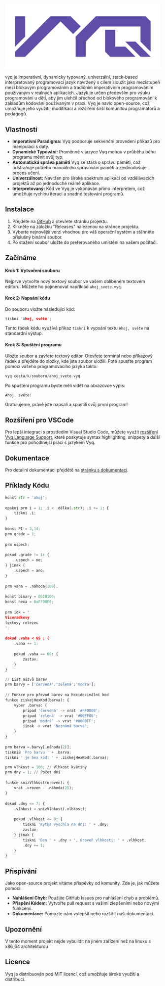 <img src="images/vyq.png" alt="logo" width="600"/>

vyq je imperativní, dynamicky typovaný, univerzální, stack-based interpretovaný programovací jazyk navržený s cílem sloužit jako mezistupeň mezi blokovým programováním a tradičním imperativním programováním používaným v reálných aplikacích. Jazyk je určen především pro výuku programování u dětí, aby jim ulehčil přechod od blokového programování k základům kódování používaným v praxi. Vyq je navíc open-source, což umožňuje jeho využití, modifikaci a rozšíření širší komunitou programátorů a pedagogů.

## Vlastnosti
- **Imperativní Paradigma:** Vyq podporuje sekvenční provedení příkazů pro manipulaci s daty.
- **Dynamické Typování:** Proměnné v jazyce Vyq mohou v průběhu běhu programu měnit svůj typ.
- **Automatická správa paměti** Vyq se stará o správu paměti, což odstraňuje potřebu manuálního spravování paměti a zjednodušuje proces učení.
- **Univerzálnost:** Navržen pro široké spektrum aplikací od vzdělávacích projektů až po jednoduché reálné aplikace.
- **Interpretovaný:** Kód ve Vyq je vykonáván přímo interpretem, což umožňuje rychlou iteraci a snadné testování programů.

## Instalace
1. Přejděte na [GitHub](https://github.com/simonralek/vyq) a otevřete stránku projektu.
2. Klikněte na záložku "Releases" nalezenou na stránce projektu.
3. Vyberte nejnovější verzi vhodnou pro váš operační systém a stáhněte příslušný binární soubor.
4. Po stažení soubor uložte do preferovaného umístění na vašem počítači.

## Začínáme
#### Krok 1: Vytvoření souboru

Nejprve vytvořte nový textový soubor ve vašem oblíbeném textovém editoru. Můžete ho pojmenovat například `ahoj_svete.vyq`.

#### Krok 2: Napsání kódu

Do souboru vložte následující kód:

```c
tiskni 'Ahoj, světe';
```

Tento řádek kódu využívá příkaz `tiskni` k vypsání textu `Ahoj, světe` na standardní výstup.

#### Krok 3: Spuštění programu

Uložte soubor a zavřete textový editor. Otevřete terminál nebo příkazový řádek a přejděte do složky, kde jste soubor uložili. Poté spusťte program pomocí vašeho programovacího jazyka takto:

```c
vyq cesta/k/souboru/ahoj_svete.vyq
```

Po spuštění programu byste měli vidět na obrazovce výpis:

```c
Ahoj, světe!
```

Gratulujeme, právě jste napsali a spustili svůj první program!

## Rozšíření pro VSCode
Pro lepší integraci s prostředím Visual Studio Code, můžete využít [rozšíření Vyq Language Support](https://marketplace.visualstudio.com/items?itemName=vyq.vyq-language-support), které poskytuje syntax highlighting, snippety a další funkce pro pohodlnější práci s jazykem Vyq.

## Dokumentace
Pro detailní dokumentaci přejdětě na [stránku s dokumentací](https://www.vyq.cz/dokumentace).

## Příklady Kódu
```python
konst str = 'ahoj';

opakuj prm i = 1; .i < .délka(.str); .i += 1: {
	tiskni .i;
}

konst PI = 3,14;
prm grade = 1;

prm uspech;

pokud .grade != 1: {
	.uspech = ne;
} jinak {
	.uspech = ano;
}

prm vaha = .náhoda(100);

konst binary = 0b10100;
konst hexa = 0xFF00F0;

prm idk = "
Viceradkovy
textovy retezec
";

dokud .vaha < 65 : {
	.vaha += 1;

	pokud .vaha == 60: {
		zastav;
	}
}
```

```python
// List názvů barev
prm barvy = ['červená';'zelená';'modrá'];

// Funkce pro převod barev na hexidecimální kod
funkce ziskejHexKod(barva): {
    vyber .barva: {
        pripad 'červená' -> vrat '#FF0000';
        pripad 'zelená' -> vrat '#00FF00';
        pripad 'modrá' -> vrat '#0000FF';
        jinak -> vrat 'Neznámá barva';
    }
}

prm barva =.barvy[.náhoda(2)];
tiskniB 'Pro barvu ' + .barva;
tiskni ' je hex kód: ' + .ziskejHexKod(.barva);
```

```python
prm vlhkost = 100; // Vlhkost květiny
prm dny = 1; // Počet dní

funkce snizVlhkost(uroven): {
    vrat .uroven - .náhoda(25);
}

dokud .dny <= 7: {
    .vlhkost =.snizVlhkost(.vlhkost);

    pokud .vlhkost <= 0: {
        tiskni 'Kytka vyschla na dni: ' + .dny;
        zastav;
    } jinak {
        tiskni 'Den ' + .dny + ', úroveň vlhkosti: ' + .vlhkost;
        .dny += 1;
    }
}
```

## Přispívání
Jako open-source projekt vítáme příspěvky od komunity. Zde je, jak můžete pomoci:
- **Nahlášení Chyb:** Použijte GitHub Issues pro nahlášení chyb a problémů.
- **Přispění Kódem:** Vytvořte pull request s vašimi zlepšeními nebo novými funkcemi.
- **Dokumentace:** Pomozte nám vylepšit nebo rozšířit naši dokumentaci.

## Upozornění
V tento moment projekt nejde vybuildit na jiném zařízení než na linuxu s x86_64 architekturou

## Licence
Vyq je distribuován pod MIT licencí, což umožňuje široké využití a distribuci.
